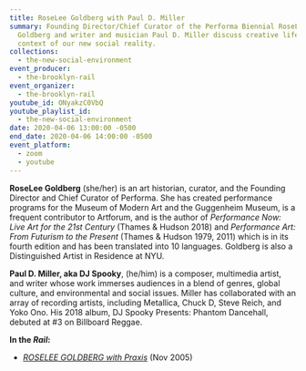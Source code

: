 ```yaml
---
title: RoseLee Goldberg with Paul D. Miller
summary: Founding Director/Chief Curator of the Performa Biennial RoseLee
  Goldberg and writer and musician Paul D. Miller discuss creative life in the
  context of our new social reality.
collections:
  - the-new-social-environment
event_producer:
  - the-brooklyn-rail
event_organizer:
  - the-brooklyn-rail
youtube_id: ONyakzC0VbQ
youtube_playlist_id:
  - the-new-social-environment
date: 2020-04-06 13:00:00 -0500
end_date: 2020-04-06 14:00:00 -0500
event_platform:
  - zoom
  - youtube
---
```

**RoseLee Goldberg**  (she/her) is an art historian, curator, and the Founding Director and Chief Curator of Performa. She has created performance programs for the Museum of Modern Art and the Guggenheim Museum, is a frequent contributor to Artforum, and is the author of *Performance Now: Live Art for the 21st Century* (Thames & Hudson 2018) and *Performance Art: From Futurism to the Present* (Thames & Hudson 1979, 2011) which is in its fourth edition and has been translated into 10 languages. Goldberg is also a Distinguished Artist in Residence at NYU.

**Paul D. Miller, aka DJ Spooky**, (he/him) is a composer, multimedia artist, and writer whose work immerses audiences in a blend of genres, global culture, and environmental and social issues. Miller has collaborated with an array of recording artists, including Metallica, Chuck D, Steve Reich, and Yoko Ono. His 2018 album, DJ Spooky Presents: Phantom Dancehall, debuted at #3 on Billboard Reggae.

**In the _Rail_:**

-   [_ROSELEE GOLDBERG with Praxis_](https://brooklynrail.org/2005/11/art/roselee-goldberg-in-conversation-with-pr)  (Nov 2005)